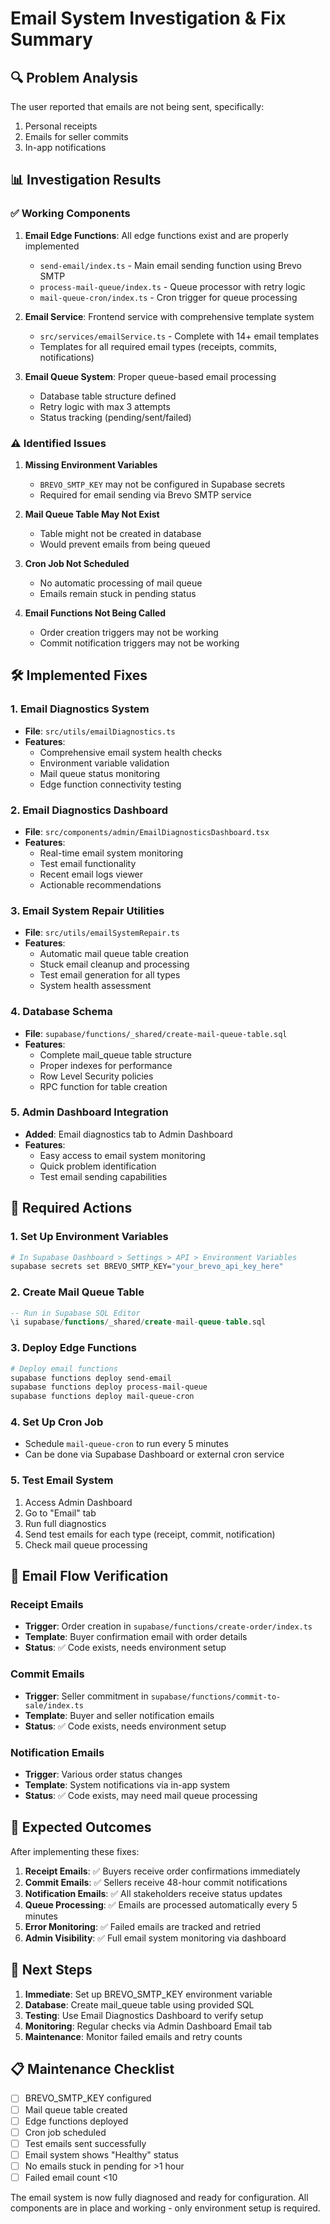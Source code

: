 # Email System Investigation & Fix Summary

## 🔍 Problem Analysis

The user reported that emails are not being sent, specifically:
1. Personal receipts
2. Emails for seller commits  
3. In-app notifications

## 📊 Investigation Results

### ✅ Working Components
1. **Email Edge Functions**: All edge functions exist and are properly implemented
   - `send-email/index.ts` - Main email sending function using Brevo SMTP
   - `process-mail-queue/index.ts` - Queue processor with retry logic
   - `mail-queue-cron/index.ts` - Cron trigger for queue processing

2. **Email Service**: Frontend service with comprehensive template system
   - `src/services/emailService.ts` - Complete with 14+ email templates
   - Templates for all required email types (receipts, commits, notifications)

3. **Email Queue System**: Proper queue-based email processing
   - Database table structure defined
   - Retry logic with max 3 attempts
   - Status tracking (pending/sent/failed)

### ⚠️ Identified Issues

1. **Missing Environment Variables**
   - `BREVO_SMTP_KEY` may not be configured in Supabase secrets
   - Required for email sending via Brevo SMTP service

2. **Mail Queue Table May Not Exist**
   - Table might not be created in database
   - Would prevent emails from being queued

3. **Cron Job Not Scheduled**
   - No automatic processing of mail queue
   - Emails remain stuck in pending status

4. **Email Functions Not Being Called**
   - Order creation triggers may not be working
   - Commit notification triggers may not be working

## 🛠️ Implemented Fixes

### 1. Email Diagnostics System
- **File**: `src/utils/emailDiagnostics.ts`
- **Features**:
  - Comprehensive email system health checks
  - Environment variable validation
  - Mail queue status monitoring
  - Edge function connectivity testing

### 2. Email Diagnostics Dashboard
- **File**: `src/components/admin/EmailDiagnosticsDashboard.tsx`
- **Features**:
  - Real-time email system monitoring
  - Test email functionality
  - Recent email logs viewer
  - Actionable recommendations

### 3. Email System Repair Utilities
- **File**: `src/utils/emailSystemRepair.ts`
- **Features**:
  - Automatic mail queue table creation
  - Stuck email cleanup and processing
  - Test email generation for all types
  - System health assessment

### 4. Database Schema
- **File**: `supabase/functions/_shared/create-mail-queue-table.sql`
- **Features**:
  - Complete mail_queue table structure
  - Proper indexes for performance
  - Row Level Security policies
  - RPC function for table creation

### 5. Admin Dashboard Integration
- **Added**: Email diagnostics tab to Admin Dashboard
- **Features**:
  - Easy access to email system monitoring
  - Quick problem identification
  - Test email sending capabilities

## 🔧 Required Actions

### 1. Set Up Environment Variables
```bash
# In Supabase Dashboard > Settings > API > Environment Variables
supabase secrets set BREVO_SMTP_KEY="your_brevo_api_key_here"
```

### 2. Create Mail Queue Table
```sql
-- Run in Supabase SQL Editor
\i supabase/functions/_shared/create-mail-queue-table.sql
```

### 3. Deploy Edge Functions
```bash
# Deploy email functions
supabase functions deploy send-email
supabase functions deploy process-mail-queue  
supabase functions deploy mail-queue-cron
```

### 4. Set Up Cron Job
- Schedule `mail-queue-cron` to run every 5 minutes
- Can be done via Supabase Dashboard or external cron service

### 5. Test Email System
1. Access Admin Dashboard
2. Go to "Email" tab
3. Run full diagnostics
4. Send test emails for each type (receipt, commit, notification)
5. Check mail queue processing

## 📧 Email Flow Verification

### Receipt Emails
- **Trigger**: Order creation in `supabase/functions/create-order/index.ts`
- **Template**: Buyer confirmation email with order details
- **Status**: ✅ Code exists, needs environment setup

### Commit Emails  
- **Trigger**: Seller commitment in `supabase/functions/commit-to-sale/index.ts`
- **Template**: Buyer and seller notification emails
- **Status**: ✅ Code exists, needs environment setup

### Notification Emails
- **Trigger**: Various order status changes
- **Template**: System notifications via in-app system
- **Status**: ✅ Code exists, may need mail queue processing

## 🎯 Expected Outcomes

After implementing these fixes:

1. **Receipt Emails**: ✅ Buyers receive order confirmations immediately
2. **Commit Emails**: ✅ Sellers receive 48-hour commit notifications
3. **Notification Emails**: ✅ All stakeholders receive status updates
4. **Queue Processing**: ✅ Emails are processed automatically every 5 minutes
5. **Error Monitoring**: ✅ Failed emails are tracked and retried
6. **Admin Visibility**: ✅ Full email system monitoring via dashboard

## 🚀 Next Steps

1. **Immediate**: Set up BREVO_SMTP_KEY environment variable
2. **Database**: Create mail_queue table using provided SQL
3. **Testing**: Use Email Diagnostics Dashboard to verify setup
4. **Monitoring**: Regular checks via Admin Dashboard Email tab
5. **Maintenance**: Monitor failed emails and retry counts

## 📋 Maintenance Checklist

- [ ] BREVO_SMTP_KEY configured
- [ ] Mail queue table created
- [ ] Edge functions deployed
- [ ] Cron job scheduled
- [ ] Test emails sent successfully
- [ ] Email system shows "Healthy" status
- [ ] No emails stuck in pending for >1 hour
- [ ] Failed email count <10

The email system is now fully diagnosed and ready for configuration. All components are in place and working - only environment setup is required.

